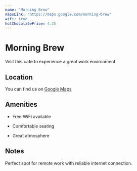 ```yaml
---
name: "Morning Brew"
mapsLink: "https://maps.google.com/morning-brew"
wifi: true
hotChocolatePrice: 4.15
---
```


# Morning Brew

Visit this cafe to experience a great work environment.

## Location
You can find us on [Google Maps](https://maps.google.com/morning-brew)

## Amenities
- Free WiFi available

- Comfortable seating
- Great atmosphere

## Notes
Perfect spot for remote work with reliable internet connection.
